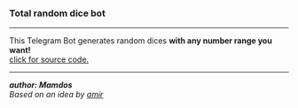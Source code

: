 ### Total random dice bot 
___
This Telegram Bot generates random dices **with any number range you want!**  
[click for source code.][source code]  
___
**_author: Mamdos_**  
_Based on an idea by [amir](https://t.me/Lord_show_mercy)_

[source code]:www.github.com/mamdos/diceBot 
